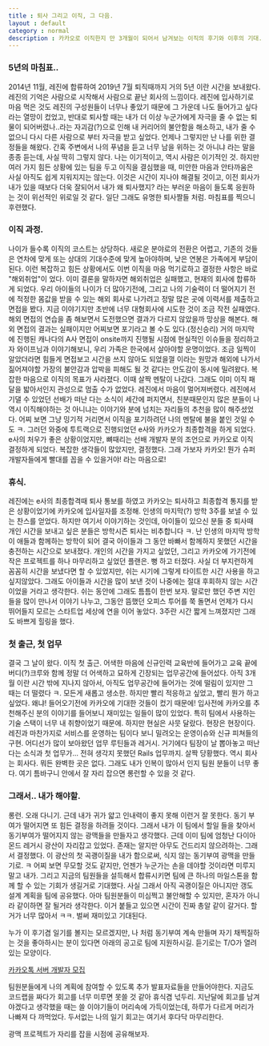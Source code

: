 ```yaml
---
title : 퇴사 그리고 이직, 그 다음.
layout : default
category : normal
description : 카카오로 이직한지 만 3개월이 되어서 남겨보는 이직의 후기와 이후의 기대. 한마디로 3개월만에 써보는 일기장.
---
```


### 5년의 마침표..

2014년 11월, 레진에 합류하여 2019년 7월 퇴직때까지 거의 5년 이란 시간을 보내왔다. 레진의 기억은 사람으로 시작해서 사람으로 끝난 회사의 느낌이다. 레진에 입사하기로 마음 먹은 것도 레진의 구성원들이 너무나 좋았기 때문에 그 가운데 나도 들어가고 싶다라는 열망이 컸었고, 반대로 퇴사할 때는 내가 더 이상 누군가에게 자극을 줄 수 없는 퇴물이 되어버렸나..라는 자괴감(?)으로 인해 내 커리어의 불안함을 해소하고, 내가 줄 수 없으니 다시 다른 사람으로 부터 자극을 받고 싶었다. 언제나 그렇지만 난 나를 위한 결정들을 해왔다. 간혹 주변에서 나의 푸념을 듣고 너무 남을 위하는 것 아니냐 라는 말을 종종 듣는데, 사실 딱히 그렇지 않다. 나는 이기적이고, 역시 사람은 이기적인 것. 하지만 여러 가지 힘든 상황에 있는 팀을 두고 이직을 결심했을 때, 미안한 마음과 안타까움은 사실 아직도 쉽게 지워지지는 않는다. 이것은 시간이 지나야 해결될 것이고, 이전 회사가 내가 있을 때보다 더욱 잘되어서 내가 왜 퇴사했지? 라는 부러운 마음이 들도록 응원하는 것이 위선적인 위로일 것 같다. 일단 그래도 유명한 퇴사짤들 처럼. 마침표를 찍으니 후련했다.

### 이직 과정.

나이가 들수록 이직의 코스트는 상당하다. 새로운 분야로의 전환은 어렵고, 기존의 것들은 연차에 맞게 또는 상대의 기대수준에 맞게 높아야하며, 낮은 연봉은 가족에게 부담이 된다. 이런 복잡하고 힘든 상황에서도 이번 이직을 마음 먹기로하고 결정한 사항은 바로 "해외취업"이 었다. 이미 결론을 말하자면 해외취업은 실패했고, 현재의 회사에 합류하게 되었다. 우리 아이들의 나이가 더 많아기전에, 그리고 나의 기술력이 더 떨어지기 전에 적정한 몸값을 받을 수 있는 해외 회사로 나가려고 정말 많은 곳에 이력서를 제출하고 면접을 봤다. 지금 이야기지만 초반에 너무 대형회사에 시도한 것이 조금 작전 실패였다. 해외 면접의 연습을 좀 해보면서 도전했으면 결과가 다르지 않았을까 망상을 해본다. 해외 면접의 결과는 실패이지만 어찌보면 포기라고 볼 수도 있다.(정신승리) 거의 마지막에 진행된 캐나다의 A사 면접이 onsite까지 진행될 시점에 현실적인 이슈들을 정리하고자 와이프님과 이야기해보니, 우리 가족은 한국에서 살아야할 운명이었다. 조금 일찍이 알았더라면 힘들게 면접보고 시간을 쓰지 않아도 되었을껄 이라는 원망과 해외에 나가서 짊어져야할 가장의 불안감과 압박을 피해도 될 것 같다는 안도감이 동시에 밀려왔다. 복잡한 마음으로 이직의 목표가 사라졌다. 이때 살짝 멘탈이 나갔다. 그래도 이미 이직 패달을 밟아서인지 관성으로 멈출 수가 없었다. 레진에서 마음이 멀어져버렸다. 레진에서 기댈 수 있었던 선배가 떠난 다는 소식이 세간에 퍼지면서, 친분때문인지 많은 분들이 나 역시 이직해야하는 것 아니냐는 이야기와 분에 넘치는 자리들의 추천을 많이 해주셨었다. 어찌 보면 그냥 밍기적 거리면서 이직을 포기하려던 나의 멘탈에 불을 붙인 것일 수도 ㅋ. 그러던 와중에 투트랙으로 진행되었던 e사와 카카오가 최종합격을 하게 되었다. e사의 처우가 좋은 상황이었지만, 뼈때리는 선배 개발자 분의 조언으로 카카오로 이직 결정하게 되었다. 복잡한 생각들이 많았지만, 결정했다. 그래 가보자 카카오! 뭔가 슈퍼 개발자들에게 빨대를 꼽을 수 있을거야! 라는 마음으로!

### 휴식.

레진에는 e사의 최종합격때 퇴사 통보를 하였고 카카오는 퇴사하고 최종합격 통지를 받은 상황이었기에 카카오에 입사일자를 조정해. 인생의 마지막(?) 방학 3주를 보낼 수 있는 찬스를 얻었다. 하지만 여기서 이야기하는 것인데, 아이들이 있으신 분들 중 퇴사때 개인 시간을 보내고 싶은 분들은 방학시즌 퇴사는 비추합니다 ㅋ. 난 인생의 마지막 방학이 애들과 함께하는 방학이 되어 결국 아이들과 그 동안 바빠서 함께하지 못했던 시간을 충전하는 시간으로 보내졌다. 개인의 시간을 가지고 싶었던, 그리고 카카오에 가기전에 작은 프로젝트를 하나 마무리하고 싶었던 플랜은. 뻥 하고 터졌다. 사실 더 부지런하게 꼼꼼히 시간을 보냈다면 할 수 있었지만, 쉬는 시기에 그렇게 타이트한 시간 사용을 하고 싶지않았다. 그래도 아이들과 시간을 많이 보낸 것이 나중에는 절대 후회하지 않는 시간이었을 거라고 생각한다. 쉬는 동안에 그래도 틈틈이 한번 보자. 말로만 했던 주변 지인들을 많이 만나서 이야기 나누고, 그동안 뜸했던 오피스 투어를 쭉 돌면서 언제가 다시 뛰어들지 모르는 스타트업 세상에 연을 이어 놓았다. 3주란 시간 짧게 느껴졌지만 그래도 바쁘게 힐링을 했다.

### 첫 출근, 첫 업무

결국 그 날이 왔다. 이직 첫 출근. 어색한 마음에 신규인력 교육반에 들어가고 교육 끝에 버디(?)크루와 함께 정말 더 어색하고 묘하게 긴장되는 업무공간에 들어섰다. 아직 3개월 이란 시간 밖에 지나지 않아서, 아직도 업무공간에 들어가는 것에 떨림이 있지만 그 때는 더 떨렸다 ㅋ. 모든게 새롭고 생소한. 하지만 빨리 적응하고 싶었고, 빨리 뭔가 하고 싶었다. 왜냐! 들어오기전에 카카오에 기대한 것들이 컸기 때문에! 입사전에 카카오를 추천해주신 분의 이야기를 들어보니 재미있는 일들이 많이 있었다. 특히 팀에서 사용하는 기술 스택이 너무 내 취향이었기 때문에. 하지만 현실은 사뭇 달랐다. 현장은 현장이다. 레진과 마찬가지로 서비스를 운영하는 팀이다 보니 밀려오는 운영이슈와 신규 피쳐들의 구현. 어디선가 많이 보아왔던 업무 루틴들과 레거시. 거기에다 팀장이 날 뽑아놓고 떠난다는 소식과 첫 업무가... 전혀 생각지 못했던 Rails 업무까지. 살짝 당황했다. 역시 회사는 회사다. 뭐든 완벽한 곳은 없다. 그래도 내가 인복이 많아서 인지 팀원 분들이 너무 좋다. 여기 틈바구니 안에서 잘 자리 잡으면 롱런할 수 있을 것 같다.

### 그래서.. 내가 해야할.

롱런. 오래 다니기. 근데 내가 귀가 얇고 인내력이 좋지 못해 이런거 잘 못한다. 동기 부여가 떨어지면 또 힘든 결정을 하려들 것이다. 그래서 내가 이 팀에서 할일 들을 찾아서 동기부여가 떨어지지 않는 광맥들을 만들자고 생각했다. 근데 이미 팀에 엄청난 다이아몬드 레거시 광산이 자리잡고 있었다. 존재는 알지만 아무도 건드리지 않으려하는. 그래서 결정했다. 이 광산의 첫 곡괭이질을 내가 함으로써, 식지 않는 동기부여 광맥을 만들기로. ㅋ 어찌 보면 무모할 것도 같지만, 언젠가 누군가는 손을 데야할 것이라면 미루지말고 내가. 그리고 지금의 팀원들을 설득해서 합류시키면 팀에 큰 하나의 마일스톤을 함께 할 수 있는 기회가 생길거로 기대했다. 사실 그래서 아직 곡괭이질은 아니지만 갱도 설계 계획을 팀에 공유했다. 아마 팀원분들이 미심쩍고 불안해할 수 있지만, 혼자가 아니라 같이하면 잘 될거라 생각한다. 이거 붙들고 있으면 시간이 진짜 총알 같이 갈거다. 할거가 너무 많아서 ㅋㅋ. 벌써 재미있고 기대된다. 

누가 이 후기겸 일기를 볼지는 모르겠지만, 나 처럼 동기부여 계속 만들며 자기 채찍질하는 것을 좋아하시는 분이 있다면 아래의 공고로 팀에 지원하시길. 듣기로는 T/O가 열려 있는 모양이다.

[카카오톡 서버 개발자 모집](https://careers.kakao.com/jobs/P-11081)

팀원분들에게 나의 계획에 참여할 수 있도록 추가 발표자료들을 만들어야한다. 지금도 코드랩을 짜다가 회고를 너무 미루면 못쓸 것 같아 휴식겸 넋두리. 지난달에 회고를 남겨야겠다고 생각했을 때는 쓸 이야기들이 머리속에 가득이었는데, 하루가 다르게 머리가 나빠져 다 까먹었다. 두서없는 나의 일기 회고는 여기서 후다닥 마무리한다.

광맥 프로젝트가 자리를 잡을 시점에 공유해보자.


